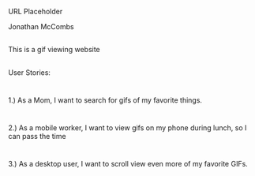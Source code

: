 URL Placeholder

Jonathan McCombs
##
This is a gif viewing website

##
User Stories:
#
1.)  As a Mom, I want to search for gifs of my favorite things.
#
2.)  As a mobile worker, I want to view gifs on my phone during lunch, so I can pass the time
#
3.)  As a desktop user, I want to scroll view even more of my favorite GIFs.
